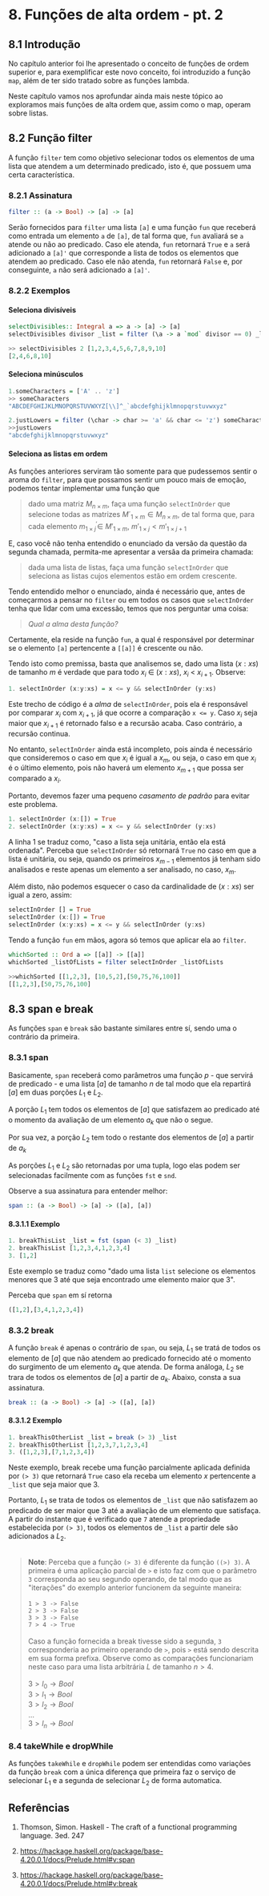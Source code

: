 # 8. Funções de alta ordem - pt. 2

## 8.1 Introdução

No capítulo anterior foi lhe apresentado o conceito de funções de ordem superior e, para exemplificar este novo conceito, foi introduzido a função `map`, além de ter sido tratado sobre as funções lambda.

Neste capítulo vamos nos aprofundar ainda mais neste tópico ao exploramos mais funções de alta ordem que, assim como o map, operam sobre listas.

## 8.2 Função filter

A função `filter` tem como objetivo selecionar todos os elementos de uma lista que atendem a um determinado predicado, isto é, que possuem uma certa característica.

### 8.2.1 Assinatura

```haskell
filter :: (a -> Bool) -> [a] -> [a]
```

Serão fornecidos para `filter` uma lista `[a]` e uma função `fun` que receberá como entrada um elemento `a` de `[a]`, de tal forma que, `fun` avaliará se `a` atende ou não ao predicado. Caso ele atenda, `fun` retornará `True` e  `a` será adicionado a `[a]'` que corresponde a lista de todos os elementos que atendem ao predicado. Caso ele não atenda, `fun` retornará `False` e, por conseguinte, `a` não será adicionado a `[a]'`.

### 8.2.2 Exemplos

#### Seleciona divisíveis

```haskell
selectDivisibles:: Integral a => a -> [a] -> [a]
selectDivisibles divisor _list = filter (\a -> a `mod` divisor == 0) _list 
```
```haskell
>> selectDivisibles 2 [1,2,3,4,5,6,7,8,9,10]
[2,4,6,8,10]
```

#### Seleciona minúsculos

```haskell
1.someCharacters = ['A' .. 'z']
>> someCharacters
"ABCDEFGHIJKLMNOPQRSTUVWXYZ[\\]^_`abcdefghijklmnopqrstuvwxyz"
```
```haskell
2.justLowers = filter (\char -> char >= 'a' && char <= 'z') someCharacters
>>justLowers
"abcdefghijklmnopqrstuvwxyz"
```

#### Seleciona as listas em ordem

As funções anteriores serviram tão somente para que pudessemos sentir o aroma do `filter`, para que possamos sentir um pouco mais de emoção, podemos tentar implementar uma função que 

> dado uma matriz $M_{n \times m}$, faça uma função `selectInOrder` que selecione todas as matrizes $M´_{1 \times m} \in M_{n \times m}$, de tal forma que, para cada elemento $m^{'}_{1 \times j} \in$ $M'_{1 \times m}$, $m'_{1 \times j} < m'_{1 \times j+1}$ 

E, caso você não tenha entendido o enunciado da versão da questão da segunda chamada, permita-me apresentar a versãa da primeira chamada:

> dada uma lista de listas, faça uma função `selectInOrder` que seleciona as listas cujos elementos estão em ordem crescente.

Tendo entendido melhor o enunciado, ainda é necessário que, antes de começarmos a pensar no `filter` ou em todos os casos que `selectInOrder` tenha que lidar com uma excessão, temos que nos perguntar uma coisa: 

>_Qual a alma desta função?_

 Certamente, ela reside na função `fun`, a qual é responsável por determinar se o elemento `[a]` pertencente a `[[a]]` é crescente ou não.

Tendo isto como premissa, basta que analisemos se, dado uma lista $(x:xs)$ de tamanho $m$ é verdade que para todo $x_{i}$ $\in$ $(x:xs)$, $x_{i}$ < $x_{i+1}$. Observe:

```haskell
1. selectInOrder (x:y:xs) = x <= y && selectInOrder (y:xs)
```

Este trecho de código é a _alma_ de `selectInOrder`, pois ela é responsável por comparar $x_{i}$ com $x_{i+1}$, já que ocorre a comparação `x <= y`. Caso $x_{i}$ seja maior que $x_{i+1}$ é retornado falso e a recursão acaba. Caso contrário, a recursão continua.
 

No entanto, `selectInOrder` ainda está incompleto, pois ainda é necessário que consideremos o caso em que $x_{i}$ é igual a $x_{m}$, ou seja, o caso em que $x_{i}$ é o último elemento, pois não haverá um elemento $x_{m+1}$ que possa ser comparado a $x_{i}$.

Portanto, devemos fazer uma pequeno _casamento de padrão_ para evitar este problema.

```haskell
1. selectInOrder (x:[]) = True
2. selectInOrder (x:y:xs) = x <= y && selectInOrder (y:xs)
```

A linha 1 se traduz como, "caso a lista seja unitária, então ela está ordenada". Perceba que `selectInOrder` só retornará `True` no caso em que a lista é unitária, ou seja, quando os primeiros $x_{m-1}$ elementos já tenham sido analisados e reste apenas um elemento a ser analisado, no caso, $x_{m}$. 

Além disto, não podemos esquecer o caso da cardinalidade de  $(x:xs)$ ser igual a zero, assim:

```haskell
selectInOrder [] = True
selectInOrder (x:[]) = True
selectInOrder (x:y:xs) = x <= y && selectInOrder (y:xs)
```

Tendo a função `fun` em mãos, agora só temos que aplicar ela ao `filter`.

```haskell
whichSorted :: Ord a => [[a]] -> [[a]]
whichSorted _listOfLists = filter selectInOrder _listOfLists
```
```haskell
>>whichSorted [[1,2,3], [10,5,2],[50,75,76,100]]
[[1,2,3],[50,75,76,100]
```
## 8.3 span e break

As funções `span` e `break` são bastante similares entre sí, sendo uma o contrário da primeira.

### 8.3.1 span

Basicamente, `span` receberá como parâmetros uma função $p$ - que servirá de predicado - e uma lista $[a]$ de tamanho $n$ de tal modo que ela repartirá $[a]$ em duas porções $L_{1}$ e $L_{2}$.

A porção $L_{1}$ tem todos os elementos de $[a]$ que satisfazem ao predicado até o momento da avaliação de um elemento $a_{k}$ que não o segue.

Por sua vez, a porção $L_{2}$ tem todo o restante dos elementos de $[a]$ a partir de $a_{k}$

As porções $L_{1}$ e $L_{2}$ são retornadas por uma tupla, logo elas podem ser selecionadas facilmente com as funções `fst` e `snd`.

Observe a sua assinatura para entender melhor:

```haskell
span :: (a -> Bool) -> [a] -> ([a], [a])
```

#### 8.3.1.1 Exemplo

```haskell
1. breakThisList _list = fst (span (< 3) _list)
2. breakThisList [1,2,3,4,1,2,3,4]
3. [1,2]
```

Este exemplo se traduz como "dado uma lista `list` selecione os elementos menores que 3 até que seja encontrado ume elemento maior que 3".

Perceba que `span` em sí retorna

```haskell
([1,2],[3,4,1,2,3,4])
```

### 8.3.2 break

A função `break` é apenas o contrário de `span`, ou seja, $L_{1}$ se tratá de todos os elemento de $[a]$ que não atendem ao predicado fornecido até o momento do surgimento de um elemento $a_{k}$ que atenda. De forma análoga, $L_{2}$ se trara de todos os elementos de $[a]$ a partir de $a_{k}$. Abaixo, consta a sua assinatura.

```haskell
break :: (a -> Bool) -> [a] -> ([a], [a])
```

#### 8.3.1.2 Exemplo

```haskell
1. breakThisOtherList _list = break (> 3) _list
2. breakThisOtherList [1,2,3,7,1,2,3,4]
3. ([1,2,3],[7,1,2,3,4])
```

Neste exemplo, break recebe uma função parcialmente aplicada definida por `(> 3)` que retornará `True` caso ela receba um elemento $x$ pertencente a `_list` que seja maior que 3.

Portanto, $L_{1}$ se trata de todos os elementos de `_list`  que não satisfazem ao predicado de ser maior que 3 até a avaliação de um elemento que satisfaça. A partir do instante que é verificado que `7` atende a propriedade estabelecida por `(> 3)`, todos os elementos de `_list` a partir dele são adicionados a $L_{2}$.
<br><br>
> **Note**: Perceba que a função `(> 3)` é diferente da função `((>) 3)`. A primeira é uma aplicação parcial de `>` e isto faz com que o parâmetro `3` corresponda ao seu segundo operando, de tal modo que as "iterações" do exemplo anterior funcionem da seguinte maneira:<br><br> `1 > 3 -> False`<br>`2 > 3 -> False`<br>`3 > 3 -> False`<br>`7 > 4 -> True`<br><br> Caso a função fornecida a break tivesse sido a segunda, `3` corresponderia ao primeiro operando de `>`, pois `>` está sendo descrita em sua forma prefixa. Observe como as comparações funcionariam neste caso para uma lista arbitrária $L$ de tamanho $n > 4$.<br><br> $3 > l_{0} \rightarrow Bool$<br>$3 > l_{1} \rightarrow Bool$<br>$3 > l_{2} \rightarrow Bool$<br>...<br>$3 > l_{n} \rightarrow Bool$<br>

### 8.4 takeWhile e dropWhile

As funções `takeWhile` e `dropWhile` podem ser entendidas como variações da função `break` com a única diferença que primeira faz o serviço de selecionar $L_{1}$ e a segunda de selecionar $L_{2}$ de forma automatica.

## Referências

1. Thomson, Simon. Haskell - The craft of a functional programming language. 3ed. 247

1. https://hackage.haskell.org/package/base-4.20.0.1/docs/Prelude.html#v:span

1. https://hackage.haskell.org/package/base-4.20.0.1/docs/Prelude.html#v:break
